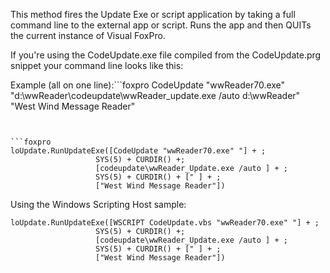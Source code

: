 ﻿This method fires the Update Exe or script application by taking a full command line to the external app or script. Runs the app and then QUITs the current instance of Visual FoxPro.

If you're using the CodeUpdate.exe file compiled from the CodeUpdate.prg snippet your command line looks like this:

Example (all on one line):```foxpro
CodeUpdate "wwReader70.exe" 
	"d:\wwReader\codeupdate\wwReader_update.exe /auto d:\wwReader" 
	"West Wind Message Reader"
```


```foxpro
loUpdate.RunUpdateExe([CodeUpdate "wwReader70.exe" "] + ;
                   SYS(5) + CURDIR() +;
                   [codeupdate\wwReader_Update.exe /auto ] + ;
                   SYS(5) + CURDIR() + [" ] + ;
                   ["West Wind Message Reader"])
```


Using the Windows Scripting Host sample:

```foxpro
loUpdate.RunUpdateExe([WSCRIPT CodeUpdate.vbs "wwReader70.exe" "] + ;
                   SYS(5) + CURDIR() +;
                   [codeupdate\wwReader_Update.exe /auto ] + ;
                   SYS(5) + CURDIR() + [" ] + ;
                   ["West Wind Message Reader"])
```